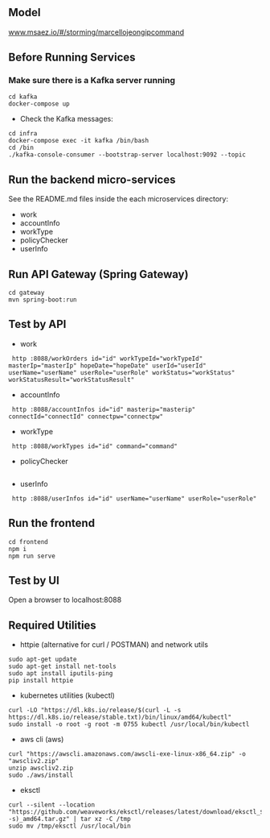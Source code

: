 # 

## Model
www.msaez.io/#/storming/marcellojeongipcommand

## Before Running Services
### Make sure there is a Kafka server running
```
cd kafka
docker-compose up
```
- Check the Kafka messages:
```
cd infra
docker-compose exec -it kafka /bin/bash
cd /bin
./kafka-console-consumer --bootstrap-server localhost:9092 --topic
```

## Run the backend micro-services
See the README.md files inside the each microservices directory:

- work
- accountInfo
- workType
- policyChecker
- userInfo


## Run API Gateway (Spring Gateway)
```
cd gateway
mvn spring-boot:run
```

## Test by API
- work
```
 http :8088/workOrders id="id" workTypeId="workTypeId" masterIp="masterIp" hopeDate="hopeDate" userId="userId" userName="userName" userRole="userRole" workStatus="workStatus" workStatusResult="workStatusResult" 
```
- accountInfo
```
 http :8088/accountInfos id="id" masterip="masterip" connectId="connectId" connectpw="connectpw" 
```
- workType
```
 http :8088/workTypes id="id" command="command" 
```
- policyChecker
```
```
- userInfo
```
 http :8088/userInfos id="id" userName="userName" userRole="userRole" 
```


## Run the frontend
```
cd frontend
npm i
npm run serve
```

## Test by UI
Open a browser to localhost:8088

## Required Utilities

- httpie (alternative for curl / POSTMAN) and network utils
```
sudo apt-get update
sudo apt-get install net-tools
sudo apt install iputils-ping
pip install httpie
```

- kubernetes utilities (kubectl)
```
curl -LO "https://dl.k8s.io/release/$(curl -L -s https://dl.k8s.io/release/stable.txt)/bin/linux/amd64/kubectl"
sudo install -o root -g root -m 0755 kubectl /usr/local/bin/kubectl
```

- aws cli (aws)
```
curl "https://awscli.amazonaws.com/awscli-exe-linux-x86_64.zip" -o "awscliv2.zip"
unzip awscliv2.zip
sudo ./aws/install
```

- eksctl 
```
curl --silent --location "https://github.com/weaveworks/eksctl/releases/latest/download/eksctl_$(uname -s)_amd64.tar.gz" | tar xz -C /tmp
sudo mv /tmp/eksctl /usr/local/bin
```

